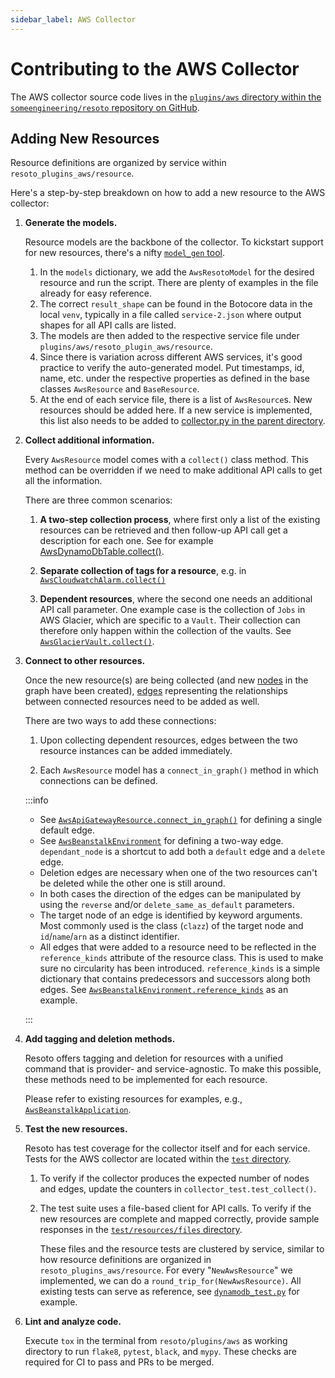 ```yaml
---
sidebar_label: AWS Collector
---
```


# Contributing to the AWS Collector

The AWS collector source code lives in the [`plugins/aws` directory within the `someengineering/resoto` repository on GitHub](https://github.com/someengineering/resoto/tree/main/plugins/aws).

## Adding New Resources

Resource definitions are organized by service within `resoto_plugins_aws/resource`.

Here's a step-by-step breakdown on how to add a new resource to the AWS collector:

1. **Generate the models.**

   Resource models are the backbone of the collector. To kickstart support for new resources, there's a nifty [`model_gen` tool](https://github.com/someengineering/resoto/tree/main/plugins/aws/tools/model_gen.py).

   1. In the `models` dictionary, we add the `AwsResotoModel` for the desired resource and run the script. There are plenty of examples in the file already for easy reference.
   2. The correct `result_shape` can be found in the Botocore data in the local `venv`, typically in a file called `service-2.json` where output shapes for all API calls are listed.
   3. The models are then added to the respective service file under `plugins/aws/resoto_plugin_aws/resource`.
   4. Since there is variation across different AWS services, it's good practice to verify the auto-generated model. Put timestamps, id, name, etc. under the respective properties as defined in the base classes `AwsResource` and `BaseResource`.
   5. At the end of each service file, there is a list of `AwsResource`s. New resources should be added here. If a new service is implemented, this list also needs to be added to [ collector.py in the parent directory](https://github.com/someengineering/resoto/blob/main/plugins/aws/resoto_plugin_aws/collector.py).

2. **Collect additional information.**

   Every `AwsResource` model comes with a `collect()` class method. This method can be overridden if we need to make additional API calls to get all the information.

   There are three common scenarios:

   1. **A two-step collection process**, where first only a list of the existing resources can be retrieved and then follow-up API call get a description for each one. See for example [AwsDynamoDbTable.collect()](https://github.com/someengineering/resoto/blob/705350c7ec1a67a292d2e4c7e5323e4e95769e77/plugins/aws/resoto_plugin_aws/resource/dynamodb.py#L304).

   2. **Separate collection of tags for a resource**, e.g. in [`AwsCloudwatchAlarm.collect()`](https://github.com/someengineering/resoto/blob/705350c7ec1a67a292d2e4c7e5323e4e95769e77/plugins/aws/resoto_plugin_aws/resource/cloudwatch.py#L169)

   3. **Dependent resources**, where the second one needs an additional API call parameter. One example case is the collection of `Jobs` in AWS Glacier, which are specific to a `Vault`. Their collection can therefore only happen within the collection of the vaults. See [`AwsGlacierVault.collect()`](https://github.com/someengineering/resoto/blob/705350c7ec1a67a292d2e4c7e5323e4e95769e77/plugins/aws/resoto_plugin_aws/resource/glacier.py#L198).

3. **Connect to other resources.**

   Once the new resource(s) are being collected (and new [nodes](../../concepts/asset-inventory-graph/index.md#nodes) in the graph have been created), [edges](../../concepts/asset-inventory-graph/index.md#edges) representing the relationships between connected resources need to be added as well.

   There are two ways to add these connections:

   1. Upon collecting dependent resources, edges between the two resource instances can be added immediately.

   2. Each `AwsResource` model has a `connect_in_graph()` method in which connections can be defined.

   :::info

   - See [`AwsApiGatewayResource.connect_in_graph()`](https://github.com/someengineering/resoto/blob/705350c7ec1a67a292d2e4c7e5323e4e95769e77/plugins/aws/resoto_plugin_aws/resource/apigateway.py#L163) for defining a single default edge.
   - See [`AwsBeanstalkEnvironment`](https://github.com/someengineering/resoto/blob/705350c7ec1a67a292d2e4c7e5323e4e95769e77/plugins/aws/resoto_plugin_aws/resource/elasticbeanstalk.py#L288) for defining a two-way edge. `dependant_node` is a shortcut to add both a `default` edge and a `delete` edge.
   - Deletion edges are necessary when one of the two resources can't be deleted while the other one is still around.
   - In both cases the direction of the edges can be manipulated by using the `reverse` and/or `delete_same_as_default` parameters.
   - The target node of an edge is identified by keyword arguments. Most commonly used is the class (`clazz`) of the target node and `id`/`name`/`arn` as a distinct identifier.
   - All edges that were added to a resource need to be reflected in the `reference_kinds` attribute of the resource class. This is used to make sure no circularity has been introduced. `reference_kinds` is a simple dictionary that contains predecessors and successors along both edges. See [`AwsBeanstalkEnvironment.reference_kinds`](https://github.com/someengineering/resoto/blob/705350c7ec1a67a292d2e4c7e5323e4e95769e77/plugins/aws/resoto_plugin_aws/resource/elasticbeanstalk.py#L205) as an example.

   :::

4. **Add tagging and deletion methods.**

   Resoto offers tagging and deletion for resources with a unified command that is provider- and service-agnostic. To make this possible, these methods need to be implemented for each resource.

   Please refer to existing resources for examples, e.g., [`AwsBeanstalkApplication`](https://github.com/someengineering/resoto/blob/705350c7ec1a67a292d2e4c7e5323e4e95769e77/plugins/aws/resoto_plugin_aws/resource/elasticbeanstalk.py#L104-L128).

5. **Test the new resources.**

   Resoto has test coverage for the collector itself and for each service. Tests for the AWS collector are located within the [`test` directory](https://github.com/someengineering/resoto/tree/main/plugins/aws/test).

   1. To verify if the collector produces the expected number of nodes and edges, update the counters in `collector_test.test_collect()`.

   2. The test suite uses a file-based client for API calls. To verify if the new resources are complete and mapped correctly, provide sample responses in the [`test/resources/files` directory](https://github.com/someengineering/resoto/tree/main/plugins/aws/test/resources/files).

      These files and the resource tests are clustered by service, similar to how resource definitions are organized in `resoto_plugins_aws/resource`. For every "`NewAwsResource`" we implemented, we can do a `round_trip_for(NewAwsResource)`. All existing tests can serve as reference, see [`dynamodb_test.py`](https://github.com/someengineering/resoto/blob/main/plugins/aws/test/resources/dynamodb_test.py) for example.

6. **Lint and analyze code.**

   Execute `tox` in the terminal from `resoto/plugins/aws` as working directory to run `flake8`, `pytest`, `black`, and `mypy`. These checks are required for CI to pass and PRs to be merged.

